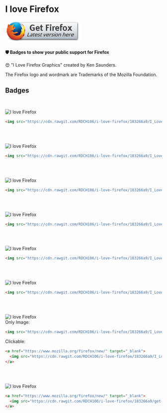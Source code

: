 # I love Firefox

[![Get Firefox](https://github.com/RDCH106/i-love-firefox/blob/master/get-firefox.png?raw=true)](https://www.mozilla.org/firefox/new/)

#### 🛡️ Badges to show your public support for Firefox

😍 "I Love Firefox Graphics" created by Ken Saunders.

The Firefox logo and wordmark are Trademarks of the Mozilla Foundation.

## Badges

<br>

![I love Firefox](https://cdn.rawgit.com/RDCH106/i-love-firefox/183266a9/I_Love_Firefox_80x15.png)
```html
<img src="https://cdn.rawgit.com/RDCH106/i-love-firefox/183266a9/I_Love_Firefox_80x15.png" alt="I love Firefox" border="0"/>
```

<br><br>

![I love Firefox](https://cdn.rawgit.com/RDCH106/i-love-firefox/183266a9/I_Love_Firefox_88x31.png)
```html
<img src="https://cdn.rawgit.com/RDCH106/i-love-firefox/183266a9/I_Love_Firefox_88x31.png" alt="I love Firefox" border="0"/>
```

<br><br>

![I love Firefox](https://cdn.rawgit.com/RDCH106/i-love-firefox/183266a9/I_Love_Firefox_110x32.png)
```html
<img src="https://cdn.rawgit.com/RDCH106/i-love-firefox/183266a9/I_Love_Firefox_110x32.png" alt="I love Firefox" border="0"/>
```

<br><br>

![I love Firefox](https://cdn.rawgit.com/RDCH106/i-love-firefox/183266a9/I_Love_Firefox_120x60.png)
```html
<img src="https://cdn.rawgit.com/RDCH106/i-love-firefox/183266a9/I_Love_Firefox_120x60.png" alt="I love Firefox" border="0"/>
```

<br><br>

![I love Firefox](https://cdn.rawgit.com/RDCH106/i-love-firefox/183266a9/I_Love_Firefox_220x56.png)
```html
<img src="https://cdn.rawgit.com/RDCH106/i-love-firefox/183266a9/I_Love_Firefox_220x56.png" alt="I love Firefox" border="0"/>
```

<br><br>

![I love Firefox](https://cdn.rawgit.com/RDCH106/i-love-firefox/183266a9/I_Love_Firefox_468x60_No_Tag.png)
```html
<img src="https://cdn.rawgit.com/RDCH106/i-love-firefox/183266a9/I_Love_Firefox_468x60_No_Tag.png" alt="I love Firefox" border="0"/>
```

<br><br>

![I love Firefox](https://cdn.rawgit.com/RDCH106/i-love-firefox/183266a9/I_Love_Firefox_468x60_Tag_A.png)
<br>
Only Image:
```html
<img src="https://cdn.rawgit.com/RDCH106/i-love-firefox/183266a9/I_Love_Firefox_468x60_Tag_A.png" alt="I love Firefox" border="0"/>
```
Clickable:
```html
<a href="https://www.mozilla.org/firefox/new/" target="_blank">
  <img src="https://cdn.rawgit.com/RDCH106/i-love-firefox/183266a9/I_Love_Firefox_468x60_Tag_A.png" alt="I love Firefox" border="0"/>
</a>
```

<br><br>

![I love Firefox](https://cdn.rawgit.com/RDCH106/i-love-firefox/183266a9/get-firefox.png)
```html
<a href="https://www.mozilla.org/firefox/new/" target="_blank">
  <img src="https://cdn.rawgit.com/RDCH106/i-love-firefox/183266a9/get-firefox.png" alt="Get Firefox" border="0"/>
</a>
```
